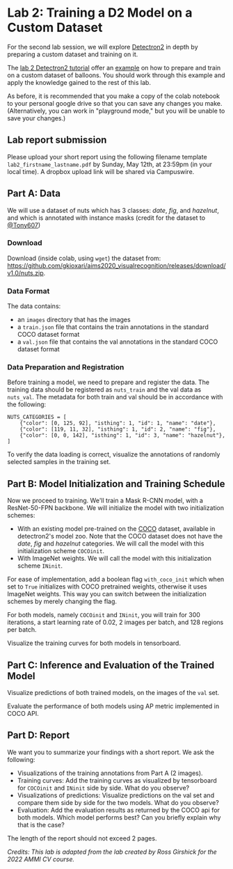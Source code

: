# Lab 2: Training a D2 Model on a Custom Dataset

For the second lab session, we will explore [Detectron2][d2] in depth by preparing a custom dataset and training on it. 

The [lab 2 Detectron2 tutorial][d2tut] offer an [example][d2new] on how to prepare and train on a custom dataset of balloons. You should work through this example and apply the knowledge gained to the rest of this lab.

As before, it is recommended that you make a copy of the colab notebook to your personal google drive so that you can save any changes you make. (Alternatively, you can work in "playground mode," but you will be unable to save your changes.)

## Lab report submission
Please upload your short report using the following filename template `lab2_firstname_lastname.pdf` by Sunday, May 12th, at 23:59pm (in your local time). A dropbox upload link will be shared via Campuswire.

## Part A: Data

We will use a dataset of nuts which has 3 classes: _date_, _fig_, and _hazelnut_, and which is annotated with instance masks (credit for the dataset to [@Tony607](https://github.com/Tony607)) 

### Download
Download (inside colab, using `wget`) the dataset from: https://github.com/gkioxari/aims2020_visualrecognition/releases/download/v1.0/nuts.zip.

### Data Format
The data contains:
  * an `images` directory that has the images
  * a `train.json` file that contains the train annotations in the standard COCO dataset format
  * a `val.json` file that contains the val annotations in the standard COCO dataset format

### Data Preparation and Registration
Before training a model, we need to prepare and register the data. The training data should be registered as `nuts_train` and the val data as `nuts_val`. The metadata for both train and val should be in accordance with the following:
```
NUTS_CATEGORIES = [
    {"color": [0, 125, 92], "isthing": 1, "id": 1, "name": "date"},
    {"color": [119, 11, 32], "isthing": 1, "id": 2, "name": "fig"},
    {"color": [0, 0, 142], "isthing": 1, "id": 3, "name": "hazelnut"},
]
```

To verify the data loading is correct, visualize the annotations of randomly selected samples in the training set. 

## Part B: Model Initialization and Training Schedule

Now we proceed to training. We'll train a Mask R-CNN model, with a ResNet-50-FPN backbone. We will initialize the model with two initialization schemes:
  * With an existing model pre-trained on the [COCO][coco] dataset, available in detectron2's model zoo. Note that the COCO dataset does not have the _date_, _fig_ and _hazelnut_ categories. We will call the model with this initialization scheme `COCOinit`.
  * With ImageNet weights. We will call the model with this initialization scheme `INinit`.

For ease of implementation, add a boolean flag `with_coco_init` which when set to `True` initializes with COCO pretrained weights, otherwise it uses ImageNet weights. This way you can switch between the initialization schemes by merely changing the flag.

For both models, namely `COCOinit` and `INinit`, you will train for 300 iterations, a start learning rate of 0.02, 2 images per batch, and 128 regions per batch.

Visualize the training curves for both models in tensorboard. 

## Part C: Inference and Evaluation of the Trained Model

Visualize predictions of both trained models, on the images of the `val` set. 

Evaluate the performance of both models using AP metric implemented in COCO API. 


## Part D: Report

We want you to summarize your findings with a short report. We ask the following:

* Visualizations of the training annotations from Part A (2 images).
* Training curves: Add the training curves as visualized by tensorboard for `COCOinit` and `INinit` side by side. What do you observe?
* Visualizations of predictions: Visualize predictions on the val set and compare them side by side for the two models. What do you observe?
* Evaluation: Add the evaluation results as returned by the COCO api for both models. Which model performs best? Can you briefly explain why that is the case?

The length of the report should not exceed 2 pages.

*Credits: This lab is adapted from the lab created by Ross Girshick for the 2022 AMMI CV course.*

[d2]: https://github.com/facebookresearch/detectron2
[d2tut]: https://colab.research.google.com/drive/1FiBMBZzEEBfyuCq9N5LUWgCmFJoaF94Z?usp=sharing
[d2new]: https://colab.research.google.com/drive/1FiBMBZzEEBfyuCq9N5LUWgCmFJoaF94Z#scrollTo=wlqXIXXhW8dA
[nuts]: https://github.com/gkioxari/aims2020_visualrecognition/releases/download/v1.0/nuts.zip
[coco]: http://cocodataset.org/#home
[colab]: https://colab.research.google.com/
